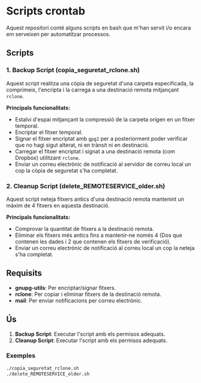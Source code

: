 # Scripts crontab

Aquest repositori conté alguns scripts en bash que m'han servit i/o encara em serveixen per automatitzar processos.

## Scripts

### 1. Backup Script (copia_seguretat_rclone.sh)

Aquest script realitza una còpia de seguretat d'una carpeta especificada, la comprimeix, l'encripta i la carrega a una destinació remota mitjançant `rclone`.

**Principals funcionalitats:**
- Estalvi d'espai mitjançant la compressió de la carpeta origen en un fitxer temporal.
- Encriptar el fitxer temporal.
- Signar el fitxer encriptat amb `gpg2` per a posteriorment poder verificar que no hagi sigut alterat, ni en trànsit ni en destinació.
- Carregar el fitxer encriptat i signat a una destinació remota (com Dropbox) utilitzant `rclone`.
- Enviar un correu electrònic de notificació al servidor de correu local un cop la còpia de seguretat s'ha completat.

### 2. Cleanup Script (delete_REMOTESERVICE_older.sh)

Aquest script neteja fitxers antics d'una destinació remota mantenint un màxim de 4 fitxers en aquesta destinació.

**Principals funcionalitats:**
- Comprovar la quantitat de fitxers a la destinació remota.
- Eliminar els fitxers més antics fins a mantenir-ne només 4 (Dos que contenen les dades i 2 que contenen els fitxers de verificació).
- Enviar un correu electrònic de notificació al correu local un cop la neteja s'ha completat.

## Requisits

- **gnupg-utils**: Per encriptar/signar fitxers.
- **rclone**: Per copiar i eliminar fitxers de la destinació remota.
- **mail**: Per enviar notificacions per correu electrònic.

## Ús

1. **Backup Script**: Executar l'script amb els permisos adequats.
2. **Cleanup Script**: Executar l'script amb els permisos adequats.

### Exemples

```bash
./copia_seguretat_rclone.sh
./delete_REMOTESERVICE_older.sh
```
